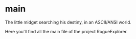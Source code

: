 # main

The little midget searching his destiny, in an ASCII/ANSI world.

Here you'll find all the main file of the project RogueExplorer.

